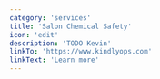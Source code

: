 ```yaml
---
category: 'services'
title: 'Salon Chemical Safety'
icon: 'edit'
description: 'TODO Kevin'
linkTo: 'https://www.kindlyops.com'
linkText: 'Learn more'
---
```

